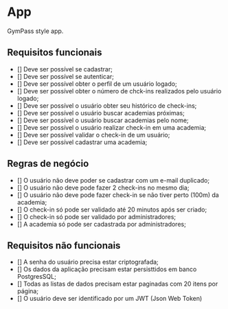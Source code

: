 # App

GymPass style app.

## Requisitos funcionais

- [] Deve ser possível se cadastrar;
- [] Deve ser possível se autenticar;
- [] Deve ser possível obter o perfil de um usuário logado;
- [] Deve ser possível obter o número de chck-ins realizados pelo usuário logado;
- [] Deve ser possível o usuário obter seu histórico de check-ins;
- [] Deve ser possível o usuário buscar academias próximas;
- [] Deve ser possível o usuário buscar academias pelo nome;
- [] Deve ser possível o usuário realizar check-in em uma academia;
- [] Deve ser possível validar o check-in de um usuário;
- [] Deve ser possível cadastrar uma academia;

## Regras de negócio

- [] O usuário não deve poder se cadastrar com um e-mail duplicado;
- [] O usuário não deve pode fazer 2 check-ins no mesmo dia;
- [] O usuário não deve pode fazer check-in se não tiver perto (100m) da academia;
- [] O check-in só pode ser validado até 20 minutos após ser criado;
- [] O check-in só pode ser validado por administradores;
- [] A academia só pode ser cadastrada por administradores;

## Requisitos não funcionais

- [] A senha do usuário precisa estar criptografada;
- [] Os dados da aplicação precisam estar persisttidos em banco PostgresSQL;
- [] Todas as listas de dados precisam estar paginadas com 20 itens por página;
- [] O usuário deve ser identificado por um JWT (Json Web Token)